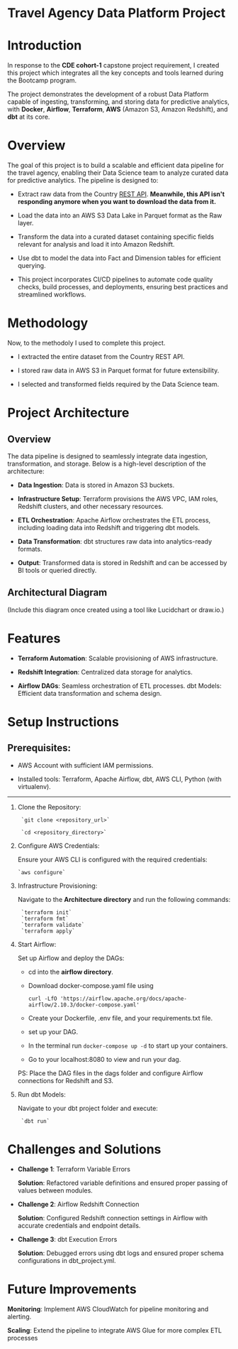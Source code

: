 # Travel Agency Data Platform Project

# Introduction
In response to the **CDE cohort-1** capstone project requirement, I created this project which integrates all the key concepts and tools learned during the Bootcamp program.

The project demonstrates the development of a robust Data Platform capable of ingesting, transforming, and storing data for predictive analytics, with **Docker**, **Airflow**, **Terraform**, **AWS** (Amazon S3, Amazon Redshift), and **dbt** at its core.

# Overview

The goal of this project is to build a scalable and efficient data pipeline for the travel agency, enabling their Data Science team to analyze curated data for predictive analytics. The pipeline is designed to:

* Extract raw data from the Country [REST API](https://restcountries.com/v3.1/all).
 **Meanwhile, this API isn't responding anymore when you want to download the data from it.**

* Load the data into an AWS S3 Data Lake in Parquet format as the Raw layer.

* Transform the data into a curated dataset containing specific fields relevant for analysis and load it into Amazon Redshift.

* Use dbt to model the data into Fact and Dimension tables for efficient querying.

* This project incorporates CI/CD pipelines to automate code quality checks, build processes, and deployments, ensuring best practices and streamlined workflows.

# Methodology

Now, to the methodoly I used to complete this project.

* I extracted the entire dataset from the Country REST API.

* I stored raw data in AWS S3 in Parquet format for future extensibility.

* I selected and transformed fields required by the Data Science team.


# Project Architecture
## Overview
The data pipeline is designed to seamlessly integrate data ingestion, transformation, and storage. Below is a high-level description of the architecture:

* **Data Ingestion**: Data is stored in Amazon S3 buckets.

* **Infrastructure Setup**: Terraform provisions the AWS VPC, IAM roles, Redshift clusters, and other necessary resources.

* **ETL Orchestration**: Apache Airflow orchestrates the ETL process, including loading data into Redshift and triggering dbt models.

* **Data Transformation**: dbt structures raw data into analytics-ready formats.

* **Output**: Transformed data is stored in Redshift and can be accessed by BI tools or queried directly.

## Architectural Diagram
(Include this diagram once created using a tool like Lucidchart or draw.io.)

# Features
* **Terraform Automation**: Scalable provisioning of AWS infrastructure.

* **Redshift Integration**: Centralized data storage for analytics.

* **Airflow DAGs**: Seamless orchestration of ETL processes.
dbt Models: Efficient data transformation and schema design.

# Setup Instructions
## Prerequisites:
* AWS Account with sufficient IAM permissions.

* Installed tools: Terraform, Apache Airflow, dbt, AWS CLI, Python (with virtualenv).
----

1. Clone the Repository:

        `git clone <repository_url>`

        `cd <repository_directory>`

2.  Configure AWS Credentials:

    Ensure your AWS CLI is configured with the required credentials:

        `aws configure`

3. Infrastructure Provisioning:

    Navigate to the **Architecture directory** and run the following commands:

        `terraform init`
        `terraform fmt`
        `terraform validate`
        `terraform apply`

4. Start Airflow:

    Set up Airflow and deploy the DAGs:

    * cd into the **airflow directory**.

    * Download docker-compose.yaml file using

        `curl -LfO 'https://airflow.apache.org/docs/apache-airflow/2.10.3/docker-compose.yaml'`

    * Create your Dockerfile, .env file, and your requirements.txt file.

    * set up your DAG.

    * In the terminal run `docker-compose up -d` to start up your containers.

    * Go to your localhost:8080 to view and run your dag.

    PS: Place the DAG files in the dags folder and configure Airflow connections for Redshift and S3.

5. Run dbt Models:

    Navigate to your dbt project folder and execute:

        `dbt run`

# Challenges and Solutions

* **Challenge 1**: Terraform Variable Errors

    **Solution**: Refactored variable definitions and ensured proper passing of values between modules.

* **Challenge 2**: Airflow Redshift Connection

    **Solution**: Configured Redshift connection settings in Airflow with accurate credentials and endpoint details.

* **Challenge 3**: dbt Execution Errors

    **Solution**: Debugged errors using dbt logs and ensured proper schema configurations in dbt_project.yml.

# Future Improvements
**Monitoring**: Implement AWS CloudWatch for pipeline monitoring and alerting.

**Scaling**: Extend the pipeline to integrate AWS Glue for more complex ETL processes


